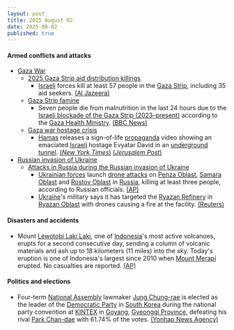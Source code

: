```yaml
---
layout: post
title: 2025 August 02
date: 2025-08-02
published: true
---
```



#### Armed conflicts and attacks

* [Gaza War](https://en.wikipedia.org/wiki/Gaza_War "Gaza War")
  * [2025 Gaza Strip aid distribution killings](https://en.wikipedia.org/wiki/2025_Gaza_Strip_aid_distribution_killings "2025 Gaza Strip aid distribution killings")
    * [Israeli](https://en.wikipedia.org/wiki/Israel "Israel") forces kill at least 57 people in the [Gaza Strip](https://en.wikipedia.org/wiki/Gaza_Strip "Gaza Strip"), including 35 aid seekers. [(Al Jazeera)](https://www.aljazeera.com/news/liveblog/2025/8/2/live-israeli-forces-kill-106-palestinians-in-one-day-of-attacks-on-gaza)
  * [Gaza Strip famine](https://en.wikipedia.org/wiki/Gaza_Strip_famine "Gaza Strip famine")
    * Seven people die from malnutrition in the last 24 hours due to the [Israeli blockade of the Gaza Strip (2023–present)](https://en.wikipedia.org/wiki/Israeli_blockade_of_the_Gaza_Strip_%282023%E2%80%93present%29 "Israeli blockade of the Gaza Strip (2023–present)") according to the [Gaza Health Ministry](https://en.wikipedia.org/wiki/Gaza_Health_Ministry "Gaza Health Ministry"). [(BBC News)](https://www.bbc.com/news/articles/cx2x813jm0zo)
  * [Gaza war hostage crisis](https://en.wikipedia.org/wiki/Gaza_war_hostage_crisis "Gaza war hostage crisis")
    * [Hamas](https://en.wikipedia.org/wiki/Hamas "Hamas") releases a sign-of-life [propaganda](https://en.wikipedia.org/wiki/Propaganda "Propaganda") video showing an emaciated [Israeli](https://en.wikipedia.org/wiki/Israel "Israel") hostage Evyatar David in an [underground tunnel](https://en.wikipedia.org/wiki/Palestinian_tunnel_warfare_in_the_Gaza_Strip "Palestinian tunnel warfare in the Gaza Strip"). [(*New York Times*)](https://www.nytimes.com/2025/08/02/world/europe/new-hostage-videos-sow-fear-and-horror-in-israel.html) [(*Jerusalem Post*)](https://www.jpost.com/israel-news/defense-news/article-862975)
* [Russian invasion of Ukraine](https://en.wikipedia.org/wiki/Russian_invasion_of_Ukraine "Russian invasion of Ukraine")
  * [Attacks in Russia during the Russian invasion of Ukraine](https://en.wikipedia.org/wiki/Attacks_in_Russia_during_the_Russian_invasion_of_Ukraine "Attacks in Russia during the Russian invasion of Ukraine")
    * [Ukrainian forces](https://en.wikipedia.org/wiki/Armed_Forces_of_Ukraine "Armed Forces of Ukraine") launch [drone attacks](https://en.wikipedia.org/wiki/Drone_warfare "Drone warfare") on [Penza Oblast](https://en.wikipedia.org/wiki/Penza_Oblast "Penza Oblast"), [Samara Oblast](https://en.wikipedia.org/wiki/Samara_Oblast "Samara Oblast") and [Rostov Oblast](https://en.wikipedia.org/wiki/Rostov_Oblast "Rostov Oblast") in [Russia](https://en.wikipedia.org/wiki/Russia "Russia"), killing at least three people, according to Russian officials. [(AP)](https://apnews.com/article/russia-ukraine-war-drones-trump-witkoff-1626934143a1b25889238a0a62698fe2)
    * [Ukraine](https://en.wikipedia.org/wiki/Ukraine "Ukraine")'s military says it has targeted the [Ryazan Refinery](https://en.wikipedia.org/wiki/Ryazan_Refinery "Ryazan Refinery") in [Ryazan Oblast](https://en.wikipedia.org/wiki/Ryazan_Oblast "Ryazan Oblast") with drones causing a fire at the facility. [(Reuters)](https://www.reuters.com/business/aerospace-defense/ukraine-says-it-hit-russian-oil-facilities-military-airfield-2025-08-02/)

#### Disasters and accidents

* Mount [Lewotobi Laki Laki](https://en.wikipedia.org/wiki/Lewotobi "Lewotobi"), one of [Indonesia](https://en.wikipedia.org/wiki/Indonesia "Indonesia")'s most active volcanoes, erupts for a second consecutive day, sending a column of volcanic materials and ash up to 18 kilometers (11 miles) into the sky. Today's eruption is one of Indonesia's largest since 2010 when [Mount Merapi](https://en.wikipedia.org/wiki/Mount_Merapi "Mount Merapi") erupted. No casualties are reported. [(AP)](https://apnews.com/article/indonesia-mount-lewotobi-laki-laki-volcano-eruption-59657396e52ec5b024ec257c35a79c79)

#### Politics and elections

* Four-term [National Assembly](https://en.wikipedia.org/wiki/National_Assembly_%28South_Korea%29 "National Assembly (South Korea)") lawmaker [Jung Chung-rae](https://en.wikipedia.org/wiki/Jung_Chung-rae "Jung Chung-rae") is elected as the leader of the [Democratic Party](https://en.wikipedia.org/wiki/Democratic_Party_%28South_Korea%2C_2015%29 "Democratic Party (South Korea, 2015)") in [South Korea](https://en.wikipedia.org/wiki/South_Korea "South Korea") during the national party convention at [KINTEX](https://en.wikipedia.org/wiki/Korea_International_Exhibition_Center "Korea International Exhibition Center") in [Goyang](https://en.wikipedia.org/wiki/Goyang "Goyang"), [Gyeonggi Province](https://en.wikipedia.org/wiki/Gyeonggi_Province "Gyeonggi Province"), defeating his rival [Park Chan-dae](https://en.wikipedia.org/wiki/Park_Chan-dae_%28politician%29 "Park Chan-dae (politician)") with 61.74% of the votes. [(Yonhap News Agency)](https://en.yna.co.kr/view/AEN20250802002300315)
